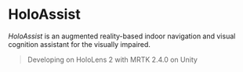 # HoloAssist

*HoloAssist* is an augmented reality-based indoor navigation and visual cognition assistant for the visually impaired.

> Developing on HoloLens 2 with MRTK 2.4.0 on Unity
